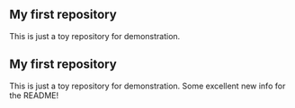## My first repository
This is just a toy repository for demonstration.
## My first repository
This is just a toy repository for demonstration.
Some excellent new info for the README!
